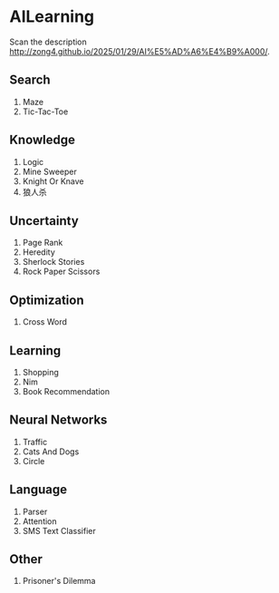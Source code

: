 # AILearning

Scan the description http://zong4.github.io/2025/01/29/AI%E5%AD%A6%E4%B9%A000/.

## Search

1. Maze
2. Tic-Tac-Toe

## Knowledge

1. Logic
2. Mine Sweeper
3. Knight Or Knave
4. 狼人杀

## Uncertainty

1. Page Rank
2. Heredity
3. Sherlock Stories
4. Rock Paper Scissors

## Optimization

1. Cross Word

## Learning

1. Shopping
2. Nim
3. Book Recommendation

## Neural Networks

1. Traffic
2. Cats And Dogs
3. Circle

## Language

1. Parser
2. Attention
3. SMS Text Classifier

## Other

1. Prisoner's Dilemma